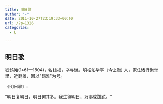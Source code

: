 ```yaml
---
title: 明日歌
author: "-"
date: 2011-10-27T23:19:33+00:00
url: /?p=1326
categories:
  - L

---
```

## 明日歌
钱鹤滩(1461—1504)，名钱福，字与谦。明松江华亭（今上海) 人，家住诸行聚奎里，近鹤滩，因以"鹤滩"为号。

《明日歌》: 

"明日复明日，明日何其多。我生待明日，万事成蹉跎。"